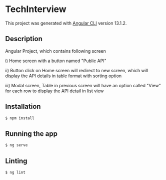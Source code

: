 # TechInterview

This project was generated with [Angular CLI](https://github.com/angular/angular-cli) version 13.1.2.

## Description

Angular Project, which contains following screen

i) Home screen with a button named "Public API"

ii) Button click on Home screen will redirect to new screen, which will display the API details in table format with sorting option

iii) Modal screen, Table in previous screen will have an option called "View" for each row to display the API detail in list view  

## Installation
```bash
$ npm install
```

## Running the app

```bash
$ ng serve
```

## Linting

```bash
$ ng lint
```
